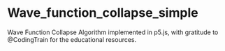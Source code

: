 # Wave_function_collapse_simple
Wave Function Collapse Algorithm implemented in p5.js, with gratitude to @CodingTrain for the educational resources.
